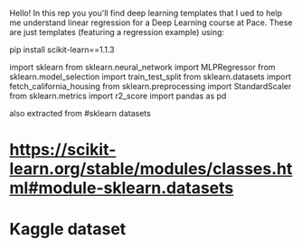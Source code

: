 Hello! In this rep you you'll find deep learning templates that I ued to help me understand linear regression for a Deep Learning course at Pace.  These are just templates (featuring a regression example) using:


pip install scikit-learn==1.1.3
     
import sklearn
from sklearn.neural_network import MLPRegressor
from sklearn.model_selection import train_test_split
from sklearn.datasets import fetch_california_housing
from sklearn.preprocessing import StandardScaler
from sklearn.metrics import r2_score
import pandas as pd
     
also extracted from
#sklearn datasets
# https://scikit-learn.org/stable/modules/classes.html#module-sklearn.datasets
# Kaggle dataset
